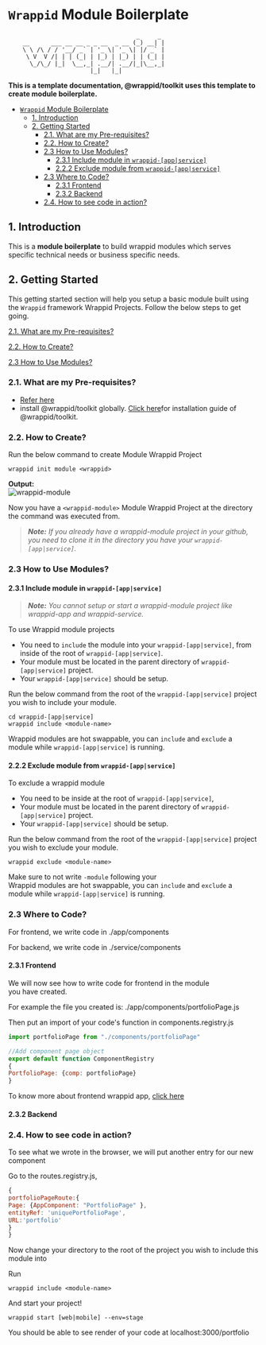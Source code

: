 # `Wrappid` Module Boilerplate
```
                                    _     _
    __      ___ __ __ _ _ __  _ __ (_) __| |
    \ \ /\ / / '__/ _` | '_ \| '_ \| |/ _` |
     \ V  V /| | | (_| | |_) | |_) | | (_| |
      \_/\_/ |_|  \__,_| .__/| .__/|_|\__,_|
                       |_|   |_|

```

**This is a template documentation, @wrappid/toolkit uses this template to create module boilerplate.**

- [`Wrappid` Module Boilerplate](#wrappid-module-boilerplate)
  - [1. Introduction](#1-introduction)
  - [2. Getting Started](#2-getting-started)
    - [2.1. What are my Pre-requisites?](#21-what-are-my-pre-requisites)
    - [2.2. How to Create?](#22-how-to-create)
    - [2.3 How to Use Modules?](#23-how-to-use-modules)
      - [2.3.1 Include module in `wrappid-[app|service]`](#231-include-module-in-wrappid-appservice)
      - [2.2.2 Exclude module from `wrappid-[app|service]`](#222-exclude-module-from-wrappid-appservice)
    - [2.3 Where to Code?](#23-where-to-code)
      - [2.3.1 Frontend](#231-frontend)
      - [2.3.2 Backend](#232-backend)
    - [2.4. How to see code in action?](#24-how-to-see-code-in-action)

## 1. Introduction   

This is a **module boilerplate** to build wrappid modules which serves specific technical needs or business specific needs.

## 2. Getting Started
This getting started section will help you setup a basic module built using the `Wrappid` framework Wrappid Projects. Follow the below steps to get going.   

[2.1. What are my Pre-requisites?](#21-what-are-my-pre-requisites)

[2.2. How to Create?](#22-how-to-create)

[2.3 How to Use Modules?](#23-how-to-use-modules)


### 2.1. What are my Pre-requisites?

- [Refer here](https://github.com/wrappid/#1-check-pre-requisites)
- install @wrappid/toolkit globally. [Click here](https://github.com/wrappid/#2-install-wrappid-toolkit)for installation guide of @wrappid/toolkit.

### 2.2. How to Create?
Run the below command to create Module Wrappid Project

```terminal
wrappid init module <wrappid>
```

**Output:**  
![wrappid-module](https://github.com/wrappid/.github/assets/61864488/fc0f4866-43d5-4e3a-92a6-7b3e0aa768ab)


Now you have a `<wrappid-module>` Module Wrappid Project at the directory the command was executed from.

> **_Note:_** _If you already have a wrappid-module project in your github, you need to clone it in the directory you have your `wrappid-[app|service]`._

### 2.3 How to Use Modules?

#### 2.3.1 Include module in `wrappid-[app|service]`

> **_Note:_** _You cannot setup or start a wrappid-module project like wrappid-app and wrappid-service._   

To use Wrappid module projects

- You need to `include` the module into your `wrappid-[app|service]`, from inside of the root of `wrappid-[app|service]`.   
- Your module must be located in the parent directory of  `wrappid-[app|service]` project.   
- Your `wrappid-[app|service]` should be setup.   

Run the below command from the root of the `wrappid-[app|service]` project you wish to include your module.   

```terminal
cd wrappid-[app|service]
wrappid include <module-name>
```

Wrappid modules are hot swappable, you can `include` and `exclude` a module while `wrappid-[app|service]` is running.



#### 2.2.2 Exclude module from `wrappid-[app|service]`   
To exclude a wrappid module

- You need to be inside at the root of `wrappid-[app|service]`,
- Your module must be located in the parent directory of  `wrappid-[app|service]` project.
- Your `wrappid-[app|service]` should be setup.

Run the below command from the root of the `wrappid-[app|service]` project you wish to exclude your module.

```terminal
wrappid exclude <module-name>
```

Make sure to not write `-module` following your <module-name>
<br />
Wrappid modules are hot swappable, you can `include` and `exclude` a module while `wrappid-[app|service]` is running.

### 2.3 Where to Code?
For frontend, we write code in ./app/components

For backend, we write code in ./service/components


#### 2.3.1 Frontend
We will now see how to write code for frontend in the module you have created.

For example the file you created is: ./app/components/portfolioPage.js




Then put an import of your code's function in components.registry.js
```js
import portfolioPage from "./components/portfolioPage"

//Add component page object   
export default function ComponentRegistry
{
PortfolioPage: {comp: portfolioPage}
}
```

To know more about frontend wrappid app, [click here](https://github.com/wrappid/wrappid-app)

#### 2.3.2 Backend


### 2.4. How to see code in action?
To see what we wrote in the browser, we will put another entry for our new component

Go to the routes.registry.js,
```js
{
portfolioPageRoute:{
Page: {AppComponent: "PortfolioPage" },
entityRef: 'uniquePortfolioPage',
URL:'portfolio'
} 
}
```

Now change your directory to the root of the project you wish to include this module into


Run

```terminal
wrappid include <module-name>
```


And start your project!

```terminal
wrappid start [web|mobile] --env=stage
```


You should be able to see render of your code at localhost:3000/portfolio
